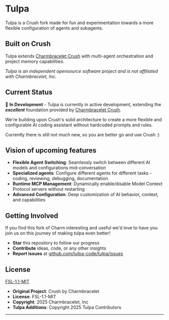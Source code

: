 # Tulpa

Tulpa is a Crush fork made for fun and experimentation towards a more flexible configuration of agents and subagents.

## Built on Crush

Tulpa extends [Charmbracelet Crush](https://github.com/charmbracelet/crush)
with multi-agent orchestration and project memory capabilities.

_Tulpa is an independent opensource software project and is not affiliated with Charmbracelet, Inc._

## Current Status

🚧 **In Development** - Tulpa is currently in active development, extending the **_excellent_** foundation provided by [Charmbracelet Crush](https://github.com/charmbracelet/crush).

We're building upon Crush's solid architecture to create a more flexible and configurable AI coding assistant without hardcoded prompts and rules.

Currently there is still not much new, so you are better go and use Crush :)

## Vision of upcoming features

- **Flexible Agent Switching**: Seamlessly switch between different AI models and configurations mid-conversation
- **Specialized agents**: Configure different agents for different tasks - coding, reviewing, debugging, documentation
- **Runtime MCP Management**: Dynamically enable/disable Model Context Protocol servers without restarting
- **Advanced Configuration**: Deep customization of AI behavior, context, and capabilities

## Getting Involved

If you find this fork of Charm interesting and useful we'd love to have you join us on this journey of making tulpa even better!

- **Star** this repository to follow our progress
- **Contribute** ideas, code, or any other insights
- **Report issues** at [github.com/tulpa-code/tulpa/issues](https://github.com/tulpa-code/tulpa/issues)

## License

[FSL-1.1-MIT](LICENSE.md)

- **Original Project**: Crush by Charmbracelet
- **License**: FSL-1.1-MIT
- **Copyright**: 2025 Charmbracelet, Inc
- **Tulpa Additions**: Copyright 2025 Tulpa Contributors

---
